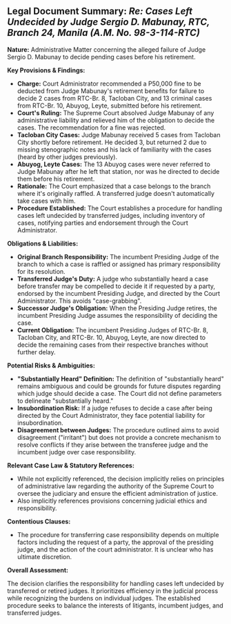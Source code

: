 ## Legal Document Summary: *Re: Cases Left Undecided by Judge Sergio D. Mabunay, RTC, Branch 24, Manila (A.M. No. 98-3-114-RTC)*

**Nature:** Administrative Matter concerning the alleged failure of Judge Sergio D. Mabunay to decide pending cases before his retirement.

**Key Provisions & Findings:**

*   **Charge:** Court Administrator recommended a P50,000 fine to be deducted from Judge Mabunay's retirement benefits for failure to decide 2 cases from RTC-Br. 8, Tacloban City, and 13 criminal cases from RTC-Br. 10, Abuyog, Leyte, submitted before his retirement.
*   **Court's Ruling:** The Supreme Court absolved Judge Mabunay of any administrative liability and relieved him of the obligation to decide the cases. The recommendation for a fine was rejected.
*   **Tacloban City Cases:** Judge Mabunay received 5 cases from Tacloban City shortly before retirement. He decided 3, but returned 2 due to missing stenographic notes and his lack of familiarity with the cases (heard by other judges previously).
*   **Abuyog, Leyte Cases:** The 13 Abuyog cases were never referred to Judge Mabunay after he left that station, nor was he directed to decide them before his retirement.
*   **Rationale:** The Court emphasized that a case belongs to the branch where it's originally raffled. A transferred judge doesn't automatically take cases with him.
*   **Procedure Established:** The Court establishes a procedure for handling cases left undecided by transferred judges, including inventory of cases, notifying parties and endorsement through the Court Administrator.

**Obligations & Liabilities:**

*   **Original Branch Responsibility:** The incumbent Presiding Judge of the branch to which a case is raffled or assigned has primary responsibility for its resolution.
*   **Transferred Judge's Duty:** A judge who substantially heard a case before transfer may be compelled to decide it if requested by a party, endorsed by the incumbent Presiding Judge, and directed by the Court Administrator. This avoids "case-grabbing".
*   **Successor Judge's Obligation:** When the Presiding Judge retires, the incumbent Presiding Judge assumes the responsibility of deciding the case.
*   **Current Obligation:** The incumbent Presiding Judges of RTC-Br. 8, Tacloban City, and RTC-Br. 10, Abuyog, Leyte, are now directed to decide the remaining cases from their respective branches without further delay.

**Potential Risks & Ambiguities:**

*   **"Substantially Heard" Definition:** The definition of "substantially heard" remains ambiguous and could be grounds for future disputes regarding which judge should decide a case. The Court did not define parameters to delineate "substantially heard."
*   **Insubordination Risk:** If a judge refuses to decide a case after being directed by the Court Administrator, they face potential liability for insubordination.
*   **Disagreement between Judges:** The procedure outlined aims to avoid disagreement ("irritant") but does not provide a concrete mechanism to resolve conflicts if they arise between the transferee judge and the incumbent judge over case responsibility.

**Relevant Case Law & Statutory References:**

*   While not explicitly referenced, the decision implicitly relies on principles of administrative law regarding the authority of the Supreme Court to oversee the judiciary and ensure the efficient administration of justice.
*   Also implicitly references provisions concerning judicial ethics and responsibility.

**Contentious Clauses:**

*   The procedure for transferring case responsibility depends on multiple factors including the request of a party, the approval of the presiding judge, and the action of the court administrator. It is unclear who has ultimate discretion.

**Overall Assessment:**

The decision clarifies the responsibility for handling cases left undecided by transferred or retired judges. It prioritizes efficiency in the judicial process while recognizing the burdens on individual judges. The established procedure seeks to balance the interests of litigants, incumbent judges, and transferred judges.
